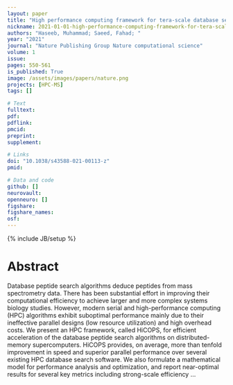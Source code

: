 ```yaml
---
layout: paper
title: "High performance computing framework for tera-scale database search of mass spectrometry data"
nickname: 2021-01-01-high-performance-computing-framework-for-tera-scale-database-search-of-mass-spectrometry-data
authors: "Haseeb, Muhammad; Saeed, Fahad; "
year: "2021"
journal: "Nature Publishing Group Nature computational science"
volume: 1
issue:
pages: 550-561
is_published: True
image: /assets/images/papers/nature.png
projects: [HPC-MS]
tags: []

# Text
fulltext:
pdf:
pdflink:
pmcid:
preprint: 
supplement:

# Links
doi: "10.1038/s43588-021-00113-z"
pmid:

# Data and code
github: []
neurovault:
openneuro: []
figshare:
figshare_names:
osf:
---
```

{% include JB/setup %}

# Abstract

Database peptide search algorithms deduce peptides from mass spectrometry data. There has been substantial effort in improving their computational efficiency to achieve larger and more complex systems biology studies. However, modern serial and high-performance computing (HPC) algorithms exhibit suboptimal performance mainly due to their ineffective parallel designs (low resource utilization) and high overhead costs. We present an HPC framework, called HiCOPS, for efficient acceleration of the database peptide search algorithms on distributed-memory supercomputers. HiCOPS provides, on average, more than tenfold improvement in speed and superior parallel performance over several existing HPC database search software. We also formulate a mathematical model for performance analysis and optimization, and report near-optimal results for several key metrics including strong-scale efficiency …
